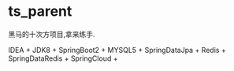 # ts_parent

黑马的十次方项目,拿来练手.

IDEA + JDK8 + SpringBoot2 + MYSQL5 + SpringDataJpa + Redis + SpringDataRedis + SpringCloud
 +
